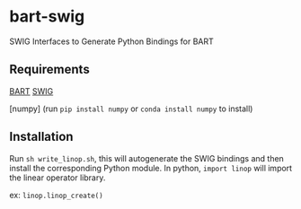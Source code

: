 # bart-swig
SWIG Interfaces to Generate Python Bindings for BART

## Requirements

[BART](github.com/mrirecon/bart)
[SWIG](swig.org)

[numpy] (run `pip install numpy` or `conda install numpy` to install)


## Installation

Run `sh write_linop.sh`, this will autogenerate the SWIG bindings and then install the corresponding Python module. In python, `import linop` will import the linear operator library.

ex: `linop.linop_create()`